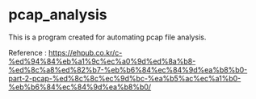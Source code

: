 # pcap_analysis
This is a program created for automating pcap file analysis.

Reference : https://ehpub.co.kr/c-%ed%94%84%eb%a1%9c%ec%a0%9d%ed%8a%b8-%ed%8c%a8%ed%82%b7-%eb%b6%84%ec%84%9d%ea%b8%b0-part-2-pcap-%ed%8c%8c%ec%9d%bc-%ea%b5%ac%ec%a1%b0-%eb%b6%84%ec%84%9d%ea%b8%b0/
